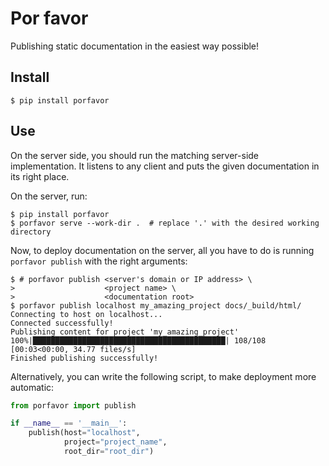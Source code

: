 Por favor
=========

Publishing static documentation in the easiest way possible!

Install
-------

```shell
$ pip install porfavor
```

Use
---

On the server side, you should run the matching server-side implementation.
It listens to any client and puts the given documentation in its right place.

On the server, run:
```shell
$ pip install porfavor
$ porfavor serve --work-dir .  # replace '.' with the desired working directory
```

Now, to deploy documentation on the server, all you have to do is running
```porfavor publish``` with the right arguments:

```shell
$ # porfavor publish <server's domain or IP address> \
>                    <project name> \
>                    <documentation root>
$ porfavor publish localhost my_amazing_project docs/_build/html/
Connecting to host on localhost...
Connected successfully!
Publishing content for project 'my_amazing_project'
100%|███████████████████████████████████████████| 108/108 [00:03<00:00, 34.77 files/s]
Finished publishing successfully!
```

Alternatively, you can write the following script, to make deployment more
automatic:

```python
from porfavor import publish

if __name__ == '__main__':
    publish(host="localhost",
            project="project_name",
            root_dir="root_dir")
```
